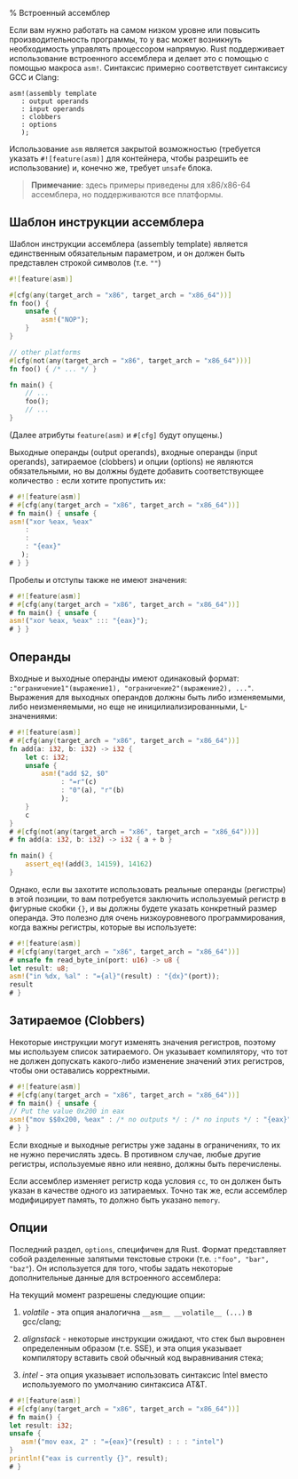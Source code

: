 % Встроенный ассемблер

Если вам нужно работать на самом низком уровне или повысить производительность
программы, то у вас может возникнуть необходимость управлять процессором
напрямую. Rust поддерживает использование встроенного ассемблера и делает это с
помощью с помощью макроса `asm!`. Синтаксис примерно соответствует синтаксису
GCC и Clang:

```ignore
asm!(assembly template
   : output operands
   : input operands
   : clobbers
   : options
   );
```

Использование `asm` является закрытой возможностью (требуется указать
`#![feature(asm)]` для контейнера, чтобы разрешить ее использование) и, конечно
же, требует `unsafe` блока.

> **Примечание**: здесь примеры приведены для x86/x86-64 ассемблера, но
поддерживаются все платформы.

## Шаблон инструкции ассемблера

Шаблон инструкции ассемблера (assembly template) является единственным
обязательным параметром, и он должен быть представлен строкой символов (т.е.
`""`)

```rust
#![feature(asm)]

#[cfg(any(target_arch = "x86", target_arch = "x86_64"))]
fn foo() {
    unsafe {
        asm!("NOP");
    }
}

// other platforms
#[cfg(not(any(target_arch = "x86", target_arch = "x86_64")))]
fn foo() { /* ... */ }

fn main() {
    // ...
    foo();
    // ...
}
```

(Далее атрибуты `feature(asm)` и `#[cfg]` будут опущены.)

Выходные операнды (output operands), входные операнды (input operands),
затираемое (clobbers) и опции (options) не являются обязательными, но вы должны
будете добавить соответствующее количество `:` если хотите пропустить их:

```rust
# #![feature(asm)]
# #[cfg(any(target_arch = "x86", target_arch = "x86_64"))]
# fn main() { unsafe {
asm!("xor %eax, %eax"
    :
    :
    : "{eax}"
   );
# } }
```

Пробелы и отступы также не имеют значения:

```rust
# #![feature(asm)]
# #[cfg(any(target_arch = "x86", target_arch = "x86_64"))]
# fn main() { unsafe {
asm!("xor %eax, %eax" ::: "{eax}");
# } }
```

## Операнды

Входные и выходные операнды имеют одинаковый формат:
`:"ограничение1"(выражение1), "ограничение2"(выражение2), ..."`. Выражения для
выходных операндов должны быть либо изменяемыми, либо неизменяемыми, но еще не
иницилиализированными, L-значениями:

```rust
# #![feature(asm)]
# #[cfg(any(target_arch = "x86", target_arch = "x86_64"))]
fn add(a: i32, b: i32) -> i32 {
    let c: i32;
    unsafe {
        asm!("add $2, $0"
             : "=r"(c)
             : "0"(a), "r"(b)
             );
    }
    c
}
# #[cfg(not(any(target_arch = "x86", target_arch = "x86_64")))]
# fn add(a: i32, b: i32) -> i32 { a + b }

fn main() {
    assert_eq!(add(3, 14159), 14162)
}
```

Однако, если вы захотите использовать реальные операнды (регистры) в этой
позиции, то вам потребуется заключить используемый регистр в фигурные скобки
`{}`, и вы должны будете указать конкретный размер операнда. Это полезно для
очень низкоуровневого программирования, когда важны регистры, которые вы
используете:

```rust
# #![feature(asm)]
# #[cfg(any(target_arch = "x86", target_arch = "x86_64"))]
# unsafe fn read_byte_in(port: u16) -> u8 {
let result: u8;
asm!("in %dx, %al" : "={al}"(result) : "{dx}"(port));
result
# }
```

## Затираемое (Clobbers)

Некоторые инструкции могут изменять значения регистров, поэтому мы используем
список затираемого. Он указывает компилятору, что тот не должен допускать
какого-либо изменение значений этих регистров, чтобы они оставались корректными.

```rust
# #![feature(asm)]
# #[cfg(any(target_arch = "x86", target_arch = "x86_64"))]
# fn main() { unsafe {
// Put the value 0x200 in eax
asm!("mov $$0x200, %eax" : /* no outputs */ : /* no inputs */ : "{eax}");
# } }
```

Если входные и выходные регистры уже заданы в ограничениях, то их не нужно
перечислять здесь. В противном случае, любые другие регистры, используемые явно
или неявно, должны быть перечислены.

Если ассемблер изменяет регистр кода условия `cc`, то он должен быть указан в
качестве одного из затираемых. Точно так же, если ассемблер модифицирует память,
то должно быть указано `memory`.

## Опции

Последний раздел, `options`, специфичен для Rust. Формат представляет собой
разделенные запятыми текстовые строки (т.е. `:"foo", "bar", "baz"`). Он
используется для того, чтобы задать некоторые дополнительные данные для
встроенного ассемблера:

На текущий момент разрешены следующие опции:

1. *volatile* - эта опция аналогична `__asm__ __volatile__ (...)` в gcc/clang;

2. *alignstack* - некоторые инструкции ожидают, что стек был выровнен
определенным образом (т.е. SSE), и эта опция указывает компилятору вставить
свой обычный код выравнивания стека;

3. *intel* - эта опция указывает использовать синтаксис Intel вместо
используемого по умолчанию синтаксиса AT&T.

```rust
# #![feature(asm)]
# #[cfg(any(target_arch = "x86", target_arch = "x86_64"))]
# fn main() {
let result: i32;
unsafe {
   asm!("mov eax, 2" : "={eax}"(result) : : : "intel")
}
println!("eax is currently {}", result);
# }
```
